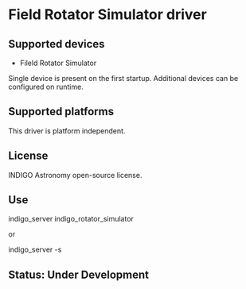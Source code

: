# Field Rotator Simulator driver

## Supported devices

* Fileld Rotator Simulator

Single device is present on the first startup. Additional devices can be configured on runtime.

## Supported platforms

This driver is platform independent.

## License

INDIGO Astronomy open-source license.

## Use

indigo_server indigo_rotator_simulator

or

indigo_server -s

## Status: Under Development
